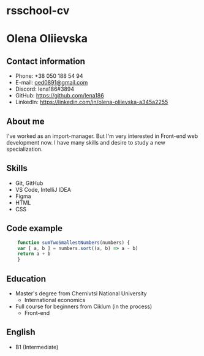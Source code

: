 # rsschool-cv
# **Olena Oliievska**

## Contact information

* Phone: +38 050 188 54 94 
* E-mail: oed0891@gmail.com
* Discord: lena186#3894
* GitHub: https://github.com/lena186
* LinkedIn: https://linkedin.com/in/olena-oliievska-a345a2255

## About me

I've worked as an import-manager. But I'm very interested in Front-end web development now.  I have many skills and desire to study a new specialization. 

## Skills

* Git, GitHub
* VS Code, IntelliJ IDEA
* Figma
* HTML
* CSS
  
## Code example

``` javascript
    function sumTwoSmallestNumbers(numbers) {
    var [ a, b ] = numbers.sort((a, b) => a - b)
    return a + b
    }
```
## Education
* Master's degree from Chernivtsi National University
  + International economics
* Full course for beginners from Ciklum (in the process)
  + Front-end

## English
- B1 (Intermediate)
